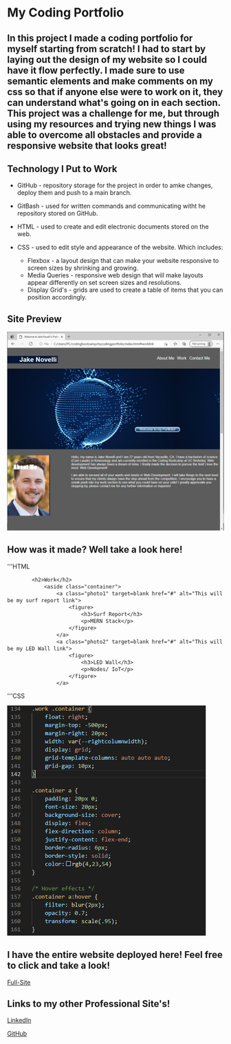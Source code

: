 # My Coding Portfolio

## In this project I made a coding portfolio for myself starting from scratch! I had to start by laying out the design of my website so I could have it flow perfectly. I made sure to use semantic elements and make comments on my css so that if anyone else were to work on it, they can understand what's going on in each section. This project was a challenge for me, but through using my resources and trying new things I was able to overcome all obstacles and provide a responsive website that looks great!

## Technology I Put to Work
- GitHub - repository storage for the project in order to amke changes, deploy them and push to a main branch. 

- GitBash - used for written commands and communicating witht he repository stored on GitHub.

- HTML - used to create and edit electronic documents stored on the web.

- CSS - used to edit style and appearance of the website. Which includes:

    - Flexbox - a layout design that can make your website responsive to screen sizes by shrinking and growing.
    - Media Queries - responsive web design that will make layouts appear differently on set screen sizes and resolutions.
    - Display Grid's - grids are used to create a table of items that you can position accordingly.

## Site Preview

![Site](assets/images/websitesneakpeek.PNG)

## How was it made? Well take a look here!

'''HTML

            <h2>Work</h2>
                <aside class="container">
                    <a class="photo1" target=blank href="#" alt="This will be my surf report link">
                        <figure>
                            <h3>Surf Report</h3>
                            <p>MERN Stack</p>
                        </figure>
                    </a>
                    <a class="photo2" target=blank href="#" alt="This will be my LED Wall link">    
                        <figure>
                            <h3>LED Wall</h3>
                            <p>Nodes/ IoT</p>
                        </figure>
                    </a>

'''CSS

![Peak](assets/images/csspeek.PNG)

## I have the entire website deployed here! Feel free to click and take a look!

[Full-Site](https://dnovelli1.github.io/mycodingportfolio/)

## Links to my other Professional Site's!

[LinkedIn](https://www.linkedin.com/in/david-jacob-novelli/)

[GitHub](https://github.com/dnovelli1)
